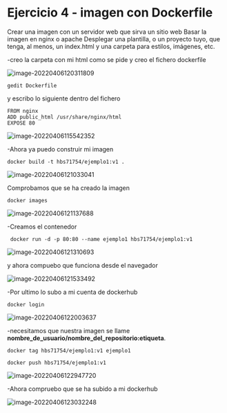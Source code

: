# Ejercicio 4 - imagen con Dockerfile

Crear una imagen con un servidor web que sirva un sitio web Basar la imagen en nginx o apache Desplegar una plantilla, o un proyecto tuyo, que tenga, al menos, un index.html y una carpeta para estilos, imágenes, etc.



-creo la carpeta con mi html como se pide y creo el fichero dockerfile

![image-20220406120311809](C:/Users/yesmi/AppData/Roaming/Typora/typora-user-images/image-20220406120311809.png)

```
gedit Dockerfile
```

y escribo lo siguiente dentro del fichero

```
FROM nginx
ADD public_html /usr/share/nginx/html
EXPOSE 80
```

![image-20220406115542352](C:/Users/yesmi/AppData/Roaming/Typora/typora-user-images/image-20220406115542352.png)

-Ahora ya puedo construir mi imagen



```
docker build -t hbs71754/ejemplo1:v1 .

```

![image-20220406121033041](C:/Users/yesmi/AppData/Roaming/Typora/typora-user-images/image-20220406121033041.png)

Comprobamos que se ha creado la imagen

```
docker images
```

![image-20220406121137688](C:/Users/yesmi/AppData/Roaming/Typora/typora-user-images/image-20220406121137688.png)

-Creamos el contenedor

```
 docker run -d -p 80:80 --name ejemplo1 hbs71754/ejemplo1:v1
```

![image-20220406121310693](C:/Users/yesmi/AppData/Roaming/Typora/typora-user-images/image-20220406121310693.png)

y ahora compuebo que funciona desde el navegador

![image-20220406121533492](C:/Users/yesmi/AppData/Roaming/Typora/typora-user-images/image-20220406121533492.png)

-Por ultimo lo subo a mi cuenta de dockerhub

```
docker login
```

![image-20220406122003637](C:/Users/yesmi/AppData/Roaming/Typora/typora-user-images/image-20220406122003637.png)

-necesitamos que nuestra imagen se llame **nombre_de_usuario/nombre_del_repositorio:etiqueta**.

```
docker tag hbs71754/ejemplo1:v1 ejemplo1

```

```
docker push hbs71754/ejemplo1:v1
```

![image-20220406122947720](C:/Users/yesmi/AppData/Roaming/Typora/typora-user-images/image-20220406122947720.png)

-Ahora compruebo que se ha subido a mi dockerhub

![image-20220406123032248](C:/Users/yesmi/AppData/Roaming/Typora/typora-user-images/image-20220406123032248.png)

